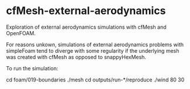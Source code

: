 cfMesh-external-aerodynamics
============================

Exploration of external aerodynamics simulations with cfMesh and OpenFOAM.

For reasons unkown, simulations of external aerodynamics problems with
simpleFoam tend to diverge with some regularity if the underlying mesh
was created with cfMesh as opposed to snappyHexMesh.

To run the simulation:

cd foam/019-boundaries
./mesh
cd outputs/run-*/reproduce
./wind 80 30
